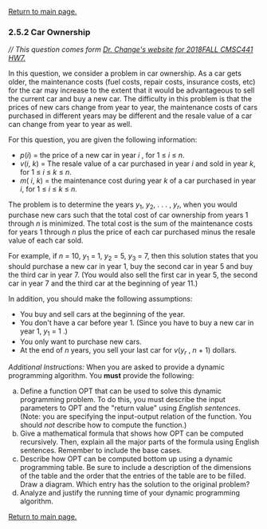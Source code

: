<a href="../README.md#2.5.2">Return to main page.</a>

### 2.5.2 Car Ownership

<i>// This question comes form <a href="https://www.csee.umbc.edu/~chang/cs441/hw/hw7.shtml">Dr. Change's website for 2018FALL CMSC441 HW7. </a> </i>

<P>
In this question, we consider a problem in car ownership. As a
car gets older, the maintenance costs (fuel costs, repair costs,
insurance costs, etc) for the car may increase to the extent that it
would be advantageous to sell the current car and buy a new car. The
difficulty in this problem is that the prices of new cars change from
year to year, the maintenance costs of cars purchased in different years
may be different and the resale value of a car can change from year to
year as well.</P>

<P>
For this question, you are given the following information:
<UL>
   <LI> <i>p</i>(<i>i</i>) = the price of a new car in year <i>i</i> ,
      for 1 &le; <i>i</i> &le; <i>n</i>.
   <LI> <i>v</i>(<i>i</i>, <i>k</i>) 
   = The resale value of a car purchased in year <i>i</i> and sold
     in year <i>k</i>, for 1 &le; <i>i</i> &le; <i>k</i> &leq; <i>n</i>.
   
   <LI> <i>m</i>(<i> i</i>, <i>k</i>)
    = the maintenance cost during year <i>k</i> of a car purchased in 
    year <i>i</i>, for 1 &le; <i>i</i> &le; <i>k</i> &le; <i>n</i>.
</UL>
</P>

<P>
The problem is to determine the years 
<i>y</i><sub>1</sub>, 
<i>y</i><sub>2</sub>, 
. . . , 
<i>y</i><sub><i>r</i></sub>, 
when you would purchase new cars such that the total cost of car ownership from years 1
through <i>n</i> is minimized. The total cost is the sum of the maintenance
costs for years 1 through <i>n</i> plus the price of each car purchased minus
the resale value of each car sold.
</P>
<P>
For example, if <i>n</i> = 10, 
<i>y</i><sub>1</sub> = 1, 
<i>y</i><sub>2</sub> = 5, 
<i>y</i><sub>3</sub> = 7, 
then this solution
states that you should purchase a new car in year 1, buy the second car
in year 5 and buy the third car in year 7. (You would also sell the
first car in year 5, the second car in year 7 and the third car at the
beginning of year 11.) 
</P>
<P>
In addition, you should make the following assumptions:
</P>
<P>
<UL>
<LI> You buy and sell cars at the beginning of the year.

<LI> You don't have a car before year 1. (Since you have to buy a new car
in year 1, <i>y</i><sub>1</sub> = 1 .)

<LI> You only want to purchase new cars.

<LI>  At the end of <i>n</i> years, you sell your last car for
<i>v</i>(<i>y</i><sub><i>r</i></sub> , <i>n</i> + 1) dollars.
</UL>
</P>

<P>
<i>Additional Instructions:</i> When you are asked to provide a dynamic 
programming algorithm. You <b>must</b> provide the following:
<OL>
   <LI TYPE="a"> Define a function OPT that can be used to solve
   this dynamic programming problem. To do this, you must describe
   the input parameters to OPT and the "return value" using <i>English
   sentences</i>. (Note: you are specifying the input-output relation
   of the function. You should <i>not</i> describe how to compute
   the function.) 

   <LI TYPE="a"> Give a mathematical formula that shows how OPT can
   be computed recursively. Then, explain all the major parts of
   the formula using English sentences. Remember to include the
   base cases.

   <LI TYPE="a"> Describe how OPT can be computed bottom up using
   a dynamic programming table. Be sure to include a description
   of the dimensions of the table and the order that the entries
   of the table are to be filled. Draw a diagram. Which entry has
   the solution to the original problem?

   <LI TYPE="a"> Analyze and justify the running time of your dynamic
   programming algorithm.
</OL>
</P>

<a href="../README.md#2.5.2">Return to main page.</a>